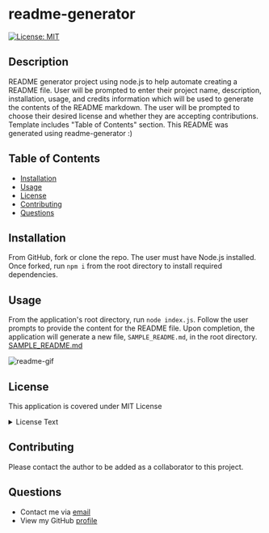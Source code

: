 # readme-generator

  [![License: MIT](https://img.shields.io/badge/License-MIT-yellow.svg)](https://opensource.org/licenses/MIT)

  ## Description
  README generator project using node.js to help automate creating a README file. User will be prompted to enter their project name, description, installation, usage, and credits information which will be used to generate the contents of the README markdown. The user will be prompted to choose their desired license and whether they are accepting contributions. Template includes "Table of Contents" section. This README was generated using readme-generator :) 

  ## Table of Contents
  * [Installation](#Installation)
  * [Usage](#Usage)
  * [License](#license)
  * [Contributing](#Contributing)
  * [Questions](#Questions)

  ## Installation
  From GitHub, fork or clone the repo. The user must have Node.js installed. Once forked, run `npm i` from the root directory to install required dependencies.

  ## Usage
  From the application's root directory, run `node index.js`. Follow the user prompts to provide the content for the README file. Upon completion, the application will generate a new file, `SAMPLE_README.md`, in the root directory. [SAMPLE_README.md](./assets/SAMPLE_README.md)

  ![readme-gif](./assets/images/samplereadmedemo.gif)
  
  ## License
  This application is covered under MIT License
  <details>
    <summary>
      License Text
    </summary> 
 
  Copyright (c) 2022 a-donati
  
  Permission is hereby granted, free of charge, to any person obtaining a copy
  of this software and associated documentation files (the "Software"), to deal
  in the Software without restriction, including without limitation the rights
  to use, copy, modify, merge, publish, distribute, sublicense, and/or sell
  copies of the Software, and to permit persons to whom the Software is
  furnished to do so, subject to the following conditions:
        
  The above copyright notice and this permission notice shall be included in all
  copies or substantial portions of the Software.
        
  THE SOFTWARE IS PROVIDED "AS IS", WITHOUT WARRANTY OF ANY KIND, EXPRESS OR
  IMPLIED, INCLUDING BUT NOT LIMITED TO THE WARRANTIES OF MERCHANTABILITY,
  FITNESS FOR A PARTICULAR PURPOSE AND NONINFRINGEMENT. IN NO EVENT SHALL THE
  AUTHORS OR COPYRIGHT HOLDERS BE LIABLE FOR ANY CLAIM, DAMAGES OR OTHER
  LIABILITY, WHETHER IN AN ACTION OF CONTRACT, TORT OR OTHERWISE, ARISING FROM,
  OUT OF OR IN CONNECTION WITH THE SOFTWARE OR THE USE OR OTHER DEALINGS IN THE
  SOFTWARE.

  </details>
  

  ## Contributing
  Please contact the author to be added as a collaborator to this project.

  ## Questions
  * Contact me via [email](mailto:angeladonati93@gmail.com)
  * View my GitHub [profile](http://www.github.com/a-donati)

